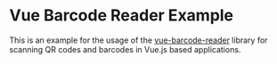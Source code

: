 # Vue Barcode Reader Example

This is an example for the usage of the [vue-barcode-reader](https://github.com/teckel12/vue-barcode-reader) library for scanning QR codes and barcodes in Vue.js based applications.
